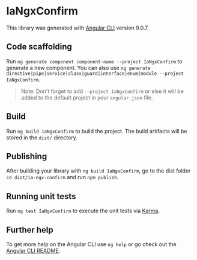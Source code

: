 # IaNgxConfirm

This library was generated with [Angular CLI](https://github.com/angular/angular-cli) version 9.0.7.

## Code scaffolding

Run `ng generate component component-name --project IaNgxConfirm` to generate a new component. You can also use `ng generate directive|pipe|service|class|guard|interface|enum|module --project IaNgxConfirm`.
> Note: Don't forget to add `--project IaNgxConfirm` or else it will be added to the default project in your `angular.json` file. 

## Build

Run `ng build IaNgxConfirm` to build the project. The build artifacts will be stored in the `dist/` directory.

## Publishing

After building your library with `ng build IaNgxConfirm`, go to the dist folder `cd dist/ia-ngx-confirm` and run `npm publish`.

## Running unit tests

Run `ng test IaNgxConfirm` to execute the unit tests via [Karma](https://karma-runner.github.io).

## Further help

To get more help on the Angular CLI use `ng help` or go check out the [Angular CLI README](https://github.com/angular/angular-cli/blob/master/README.md).
